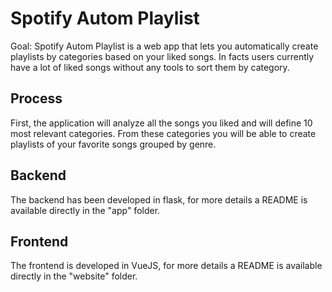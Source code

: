 # Spotify Autom Playlist

Goal: Spotify Autom Playlist is a web app that lets you automatically create playlists by categories based on your liked songs. In facts users currently have a lot of liked songs without any tools to sort them by category.

## Process
First, the application will analyze all the songs you liked and will define 10 most relevant categories. From these categories you will be able to create playlists of your favorite songs grouped by genre.

## Backend
The backend has been developed in flask, for more details a README is available directly in the "app" folder.

## Frontend
The frontend is developed in VueJS, for more details a README is available directly in the "website" folder.